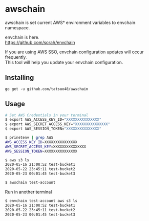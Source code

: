 # awschain

awschain is set current AWS* environment variables to envchain namespace.  

envchain is here.  
https://github.com/sorah/envchain

If you are using AWS SSO, envchain configuration updates will occur frequently.  
This tool will help you update your envchain configuration.

## Installing
```
go get -u github.com/tatsuo48/awschain
```

## Usage
```bash
# Set AWS Credentials in your terminal
$ export AWS_ACCESS_KEY_ID="XXXXXXXXXXXXXXX"
$ export AWS_SECRET_ACCESS_KEY="XXXXXXXXXXXXXXX"
$ export AWS_SESSION_TOKEN="XXXXXXXXXXXXXXX"

$ prinetenv | grep AWS
AWS_ACCESS_KEY_ID=XXXXXXXXXXXXXXX
AWS_SECRET_ACCESS_KEY=XXXXXXXXXXXXXXX
AWS_SESSION_TOKEN=XXXXXXXXXXXXXXX

$ aws s3 ls 
2020-05-16 21:00:52 test-bucket1
2020-05-22 23:45:11 test-bucket2
2020-05-23 00:01:45 test-bucket3

$ awschain test-account
```

Run in another terminal
```bash
$ envchain test-account aws s3 ls
2020-05-16 21:00:52 test-bucket1
2020-05-22 23:45:11 test-bucket2
2020-05-23 00:01:45 test-bucket3
```
